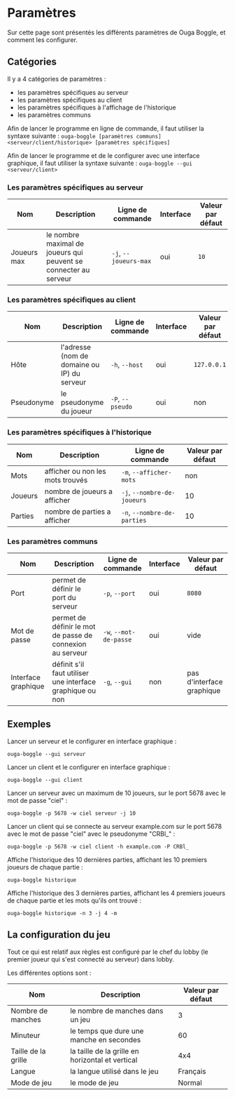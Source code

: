 # Paramètres

Sur cette page sont présentés les différents paramètres de Ouga Boggle, et comment les configurer.

## Catégories

Il y a 4 catégories de paramètres :

- les paramètres spécifiques au serveur
- les paramètres spécifiques au client
- les paramètres spécifiques à l'affichage de l'historique
- les paramètres communs

Afin de lancer le programme en ligne de commande, il faut utiliser la syntaxe suivante : `ouga-boggle [paramètres communs] <serveur/client/historique> [paramètres spécifiques]`

Afin de lancer le programme et de le configurer avec une interface graphique, il faut utiliser la syntaxe suivante : `ouga-boggle --gui <serveur/client>`

### Les paramètres spécifiques au serveur

| Nom         | Description                                                      | Ligne de commande     | Interface | Valeur par défaut |
|-------------|------------------------------------------------------------------|-----------------------|-----------|-------------------|
| Joueurs max | le nombre maximal de joueurs qui peuvent se connecter au serveur | `-j`, `--joueurs-max` | oui       | `10`              |

### Les paramètres spécifiques au client

| Nom        | Description                                 | Ligne de commande | Interface | Valeur par défaut |
|------------|---------------------------------------------|-------------------|-----------|-------------------|
| Hôte       | l'adresse (nom de domaine ou IP) du serveur | `-h`, `--host`    | oui       | `127.0.0.1`       |
| Pseudonyme | le pseudonyme du joueur                     | `-P`, `--pseudo`  | oui       | non               |

### Les paramètres spécifiques à l'historique

| Nom     | Description                      | Ligne de commande           | Valeur par défaut |
|---------|----------------------------------|-----------------------------|-------------------|
| Mots    | afficher ou non les mots trouvés | `-m`, `--afficher-mots`     | non               |
| Joueurs | nombre de joueurs a afficher     | `-j`, `--nombre-de-joueurs` | 10                |
| Parties | nombre de parties a afficher     | `-n`, `--nombre-de-parties` | 10                |

### Les paramètres communs

| Nom                 | Description                                               | Ligne de commande      | Interface | Valeur par défaut         |
|---------------------|-----------------------------------------------------------|------------------------|-----------|---------------------------|
| Port                | permet de définir le port du serveur                      | `-p`, `--port`         | oui       | `8080`                    |
| Mot de passe        | permet de définir le mot de passe de connexion au serveur | `-w`, `--mot-de-passe` | oui       | vide                      |
| Interface graphique | définit s'il faut utiliser une interface graphique ou non | `-g`, `--gui`          | non       | pas d'interface graphique |

## Exemples

Lancer un serveur et le configurer en interface graphique :

`ouga-boggle --gui serveur`

Lancer un client et le configurer en interface graphique :

`ouga-boggle --gui client`

Lancer un serveur avec un maximum de 10 joueurs, sur le port 5678 avec le mot de passe "ciel" :

`ouga-boggle -p 5678 -w ciel serveur -j 10`

Lancer un client qui se connecte au serveur example.com sur le port 5678 avec le mot de passe "ciel" avec le pseudonyme "CRBl_" :

`ouga-boggle -p 5678 -w ciel client -h example.com -P CRBl_`

Affiche l'historique des 10 dernières parties, affichant les 10 premiers joueurs de chaque partie :

`ouga-boggle historique`

Affiche l'historique des 3 dernières parties, affichant les 4 premiers joueurs de chaque partie et les mots qu'ils ont trouvé :

`ouga-boggle historique -n 3 -j 4 -m`

## La configuration du jeu

Tout ce qui est relatif aux règles est configuré par le chef du lobby (le premier joueur qui s'est connecté au serveur) dans lobby.

Les différentes options sont :

| Nom                 | Description                                      | Valeur par défaut |
|---------------------|--------------------------------------------------|-------------------|
| Nombre de manches   | le nombre de manches dans un jeu                 | 3                 |
| Minuteur            | le temps que dure une manche en secondes         | 60                |
| Taille de la grille | la taille de la grille en horizontal et vertical | 4x4               |
| Langue              | la langue utilisé dans le jeu                    | Français          |
| Mode de jeu         | le mode de jeu                                   | Normal            |
